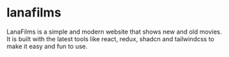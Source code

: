 # lanafilms
LanaFilms is a simple and modern website that shows new and old movies. It is built with the latest tools like react, redux, shadcn and tailwindcss to make it easy and fun to use.
